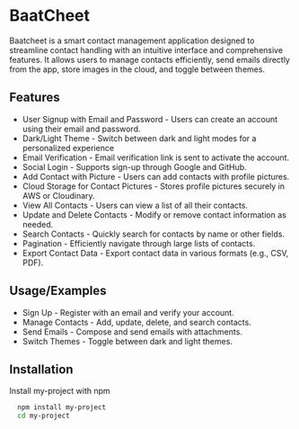 
# BaatCheet

Baatcheet is a smart contact management application designed to streamline contact handling with an intuitive interface and comprehensive features. It allows users to manage contacts efficiently, send emails directly from the app, store images in the cloud, and toggle between themes.



## Features

- User Signup with Email and Password - Users can create an account using their email and password.
- Dark/Light Theme - Switch between dark and light modes for a personalized experience
- Email Verification - Email verification link is sent to activate the account.
- Social Login - Supports sign-up through Google and GitHub.
- Add Contact with Picture - Users can add contacts with profile pictures.
- Cloud Storage for Contact Pictures - Stores profile pictures securely in AWS or Cloudinary.
- View All Contacts - Users can view a list of all their contacts.
- Update and Delete Contacts - Modify or remove contact information as needed.
- Search Contacts - Quickly search for contacts by name or other fields.
- Pagination - Efficiently navigate through large lists of contacts.
- Export Contact Data - Export contact data in various formats (e.g., CSV, PDF).


## Usage/Examples

- Sign Up - Register with an email and verify your account.
- Manage Contacts - Add, update, delete, and search contacts.
- Send Emails - Compose and send emails with attachments.
- Switch Themes - Toggle between dark and light themes.






## Installation

Install my-project with npm

```bash
  npm install my-project
  cd my-project
```
    
